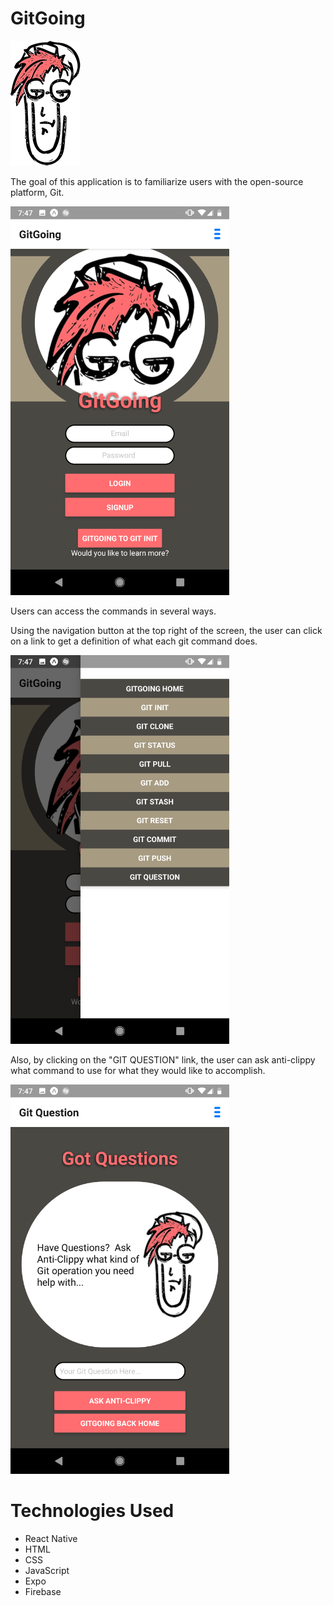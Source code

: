 # GitGoing

![alt text](./GitGoingApp/assets/antiClippy.png "anti-clippy")

The goal of this application is to familiarize users with the open-source platform, Git. 

<img width="350" src="./GitGoingApp/assets/homeScreenshot.png">

Users can access the commands in several ways. 

Using the navigation button at the top right of the screen, the user can click on a link to get a definition of what each git command does.

<img width="350" src="./GitGoingApp/assets/linksScreenshot.png">

Also, by clicking on the "GIT QUESTION" link, the user can ask anti-clippy what command to use for what they would like to accomplish.

<img width="350" src="./GitGoingApp/assets/questionScreenshot.png">

# Technologies Used
* React Native
* HTML
* CSS
* JavaScript
* Expo
* Firebase


